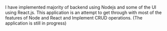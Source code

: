 I have implemented majority of backend using Nodejs and some of the UI using React.js. This application is an attempt to get through with most of the features of Node and React and Implement CRUD operations.
(The application is still in progress)
